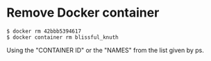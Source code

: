 # Remove Docker container


```
$ docker rm 42bbb5394617
$ docker container rm blissful_knuth
```

Using the "CONTAINER ID" or the "NAMES" from the list given by ps.



